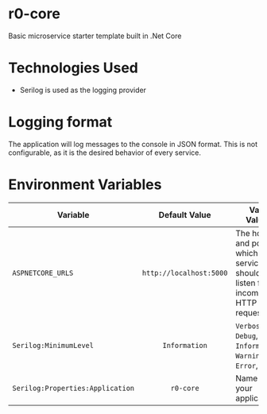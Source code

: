 # r0-core
Basic microservice starter template built in .Net Core

# Technologies Used
* Serilog is used as the logging provider

# Logging format
The application will log messages to the console in JSON format. This is not configurable, as it is the desired behavior of every service.

# Environment Variables
| Variable | Default Value | Valid Values |
| -------- |:-------------:| ------------ |
| `ASPNETCORE_URLS` | `http://localhost:5000` | The host and port on which the service should listen for incoming HTTP requests |
| `Serilog:MinimumLevel` | `Information` | `Verbose`, `Debug`, `Information`, `Warning`, `Error`, `Fatal` |
| `Serilog:Properties:Application` | `r0-core` | Name of your application |